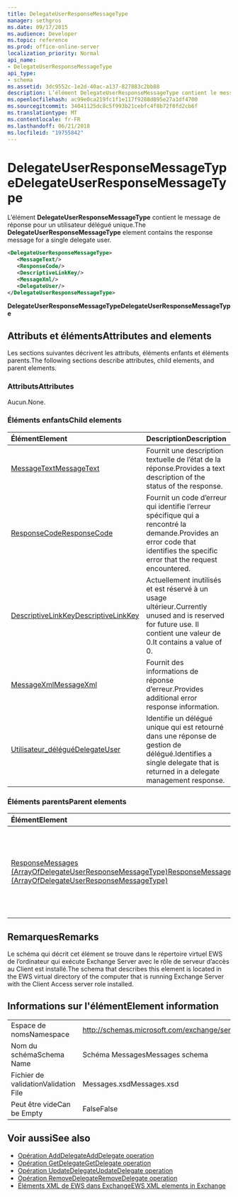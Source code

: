 ```yaml
---
title: DelegateUserResponseMessageType
manager: sethgros
ms.date: 09/17/2015
ms.audience: Developer
ms.topic: reference
ms.prod: office-online-server
localization_priority: Normal
api_name:
- DelegateUserResponseMessageType
api_type:
- schema
ms.assetid: 3dc9552c-1e2d-40ac-a137-827883c2bb88
description: L’élément DelegateUserResponseMessageType contient le message de réponse pour un utilisateur délégué unique.
ms.openlocfilehash: ac99e0ca219fc1f1e117f9288d895e27a1df4700
ms.sourcegitcommit: 34041125dc8c5f993b21cebfc4f8b72f0fd2cb6f
ms.translationtype: MT
ms.contentlocale: fr-FR
ms.lasthandoff: 06/21/2018
ms.locfileid: "19755842"
---
```

# <a name="delegateuserresponsemessagetype"></a><span data-ttu-id="9ec99-103">DelegateUserResponseMessageType</span><span class="sxs-lookup"><span data-stu-id="9ec99-103">DelegateUserResponseMessageType</span></span>

<span data-ttu-id="9ec99-104">L’élément **DelegateUserResponseMessageType** contient le message de réponse pour un utilisateur délégué unique.</span><span class="sxs-lookup"><span data-stu-id="9ec99-104">The **DelegateUserResponseMessageType** element contains the response message for a single delegate user.</span></span> 
  
```xml
<DelegateUserResponseMessageType>
   <MessageText/>
   <ResponseCode/>
   <DescriptiveLinkKey/>
   <MessageXml/>
   <DelegateUser/>
</DelegateUserResponseMessageType>
```

<span data-ttu-id="9ec99-105">**DelegateUserResponseMessageType**</span><span class="sxs-lookup"><span data-stu-id="9ec99-105">**DelegateUserResponseMessageType**</span></span>

## <a name="attributes-and-elements"></a><span data-ttu-id="9ec99-106">Attributs et éléments</span><span class="sxs-lookup"><span data-stu-id="9ec99-106">Attributes and elements</span></span>

<span data-ttu-id="9ec99-107">Les sections suivantes décrivent les attributs, éléments enfants et éléments parents.</span><span class="sxs-lookup"><span data-stu-id="9ec99-107">The following sections describe attributes, child elements, and parent elements.</span></span>
  
### <a name="attributes"></a><span data-ttu-id="9ec99-108">Attributs</span><span class="sxs-lookup"><span data-stu-id="9ec99-108">Attributes</span></span>

<span data-ttu-id="9ec99-109">Aucun.</span><span class="sxs-lookup"><span data-stu-id="9ec99-109">None.</span></span>
  
### <a name="child-elements"></a><span data-ttu-id="9ec99-110">Éléments enfants</span><span class="sxs-lookup"><span data-stu-id="9ec99-110">Child elements</span></span>

|<span data-ttu-id="9ec99-111">**Élément**</span><span class="sxs-lookup"><span data-stu-id="9ec99-111">**Element**</span></span>|<span data-ttu-id="9ec99-112">**Description**</span><span class="sxs-lookup"><span data-stu-id="9ec99-112">**Description**</span></span>|
|:-----|:-----|
|[<span data-ttu-id="9ec99-113">MessageText</span><span class="sxs-lookup"><span data-stu-id="9ec99-113">MessageText</span></span>](messagetext.md) <br/> |<span data-ttu-id="9ec99-114">Fournit une description textuelle de l’état de la réponse.</span><span class="sxs-lookup"><span data-stu-id="9ec99-114">Provides a text description of the status of the response.</span></span>  <br/> |
|[<span data-ttu-id="9ec99-115">ResponseCode</span><span class="sxs-lookup"><span data-stu-id="9ec99-115">ResponseCode</span></span>](responsecode.md) <br/> |<span data-ttu-id="9ec99-116">Fournit un code d’erreur qui identifie l’erreur spécifique qui a rencontré la demande.</span><span class="sxs-lookup"><span data-stu-id="9ec99-116">Provides an error code that identifies the specific error that the request encountered.</span></span>  <br/> |
|[<span data-ttu-id="9ec99-117">DescriptiveLinkKey</span><span class="sxs-lookup"><span data-stu-id="9ec99-117">DescriptiveLinkKey</span></span>](descriptivelinkkey.md) <br/> |<span data-ttu-id="9ec99-118">Actuellement inutilisés et est réservé à un usage ultérieur.</span><span class="sxs-lookup"><span data-stu-id="9ec99-118">Currently unused and is reserved for future use.</span></span> <span data-ttu-id="9ec99-119">Il contient une valeur de 0.</span><span class="sxs-lookup"><span data-stu-id="9ec99-119">It contains a value of 0.</span></span>  <br/> |
|[<span data-ttu-id="9ec99-120">MessageXml</span><span class="sxs-lookup"><span data-stu-id="9ec99-120">MessageXml</span></span>](messagexml.md) <br/> |<span data-ttu-id="9ec99-121">Fournit des informations de réponse d’erreur.</span><span class="sxs-lookup"><span data-stu-id="9ec99-121">Provides additional error response information.</span></span>  <br/> |
|[<span data-ttu-id="9ec99-122">Utilisateur_délégué</span><span class="sxs-lookup"><span data-stu-id="9ec99-122">DelegateUser</span></span>](delegateuser.md) <br/> |<span data-ttu-id="9ec99-123">Identifie un délégué unique qui est retourné dans une réponse de gestion de délégué.</span><span class="sxs-lookup"><span data-stu-id="9ec99-123">Identifies a single delegate that is returned in a delegate management response.</span></span>  <br/> |
   
### <a name="parent-elements"></a><span data-ttu-id="9ec99-124">Éléments parents</span><span class="sxs-lookup"><span data-stu-id="9ec99-124">Parent elements</span></span>

|<span data-ttu-id="9ec99-125">**Élément**</span><span class="sxs-lookup"><span data-stu-id="9ec99-125">**Element**</span></span>|<span data-ttu-id="9ec99-126">**Description**</span><span class="sxs-lookup"><span data-stu-id="9ec99-126">**Description**</span></span>|
|:-----|:-----|
|[<span data-ttu-id="9ec99-127">ResponseMessages (ArrayOfDelegateUserResponseMessageType)</span><span class="sxs-lookup"><span data-stu-id="9ec99-127">ResponseMessages (ArrayOfDelegateUserResponseMessageType)</span></span>](responsemessages-arrayofdelegateuserresponsemessagetype.md) <br/> |<span data-ttu-id="9ec99-128">Contient les messages de réponse pour une demande de gestion des Services Web Exchange délégué.</span><span class="sxs-lookup"><span data-stu-id="9ec99-128">Contains the response messages for an Exchange Web Services delegate management request.</span></span>  <br/> |
   
## <a name="remarks"></a><span data-ttu-id="9ec99-129">Remarques</span><span class="sxs-lookup"><span data-stu-id="9ec99-129">Remarks</span></span>

<span data-ttu-id="9ec99-130">Le schéma qui décrit cet élément se trouve dans le répertoire virtuel EWS de l’ordinateur qui exécute Exchange Server avec le rôle de serveur d’accès au Client est installé.</span><span class="sxs-lookup"><span data-stu-id="9ec99-130">The schema that describes this element is located in the EWS virtual directory of the computer that is running Exchange Server with the Client Access server role installed.</span></span>
  
## <a name="element-information"></a><span data-ttu-id="9ec99-131">Informations sur l'élément</span><span class="sxs-lookup"><span data-stu-id="9ec99-131">Element information</span></span>

|||
|:-----|:-----|
|<span data-ttu-id="9ec99-132">Espace de noms</span><span class="sxs-lookup"><span data-stu-id="9ec99-132">Namespace</span></span>  <br/> |http://schemas.microsoft.com/exchange/services/2006/messages  <br/> |
|<span data-ttu-id="9ec99-133">Nom du schéma</span><span class="sxs-lookup"><span data-stu-id="9ec99-133">Schema Name</span></span>  <br/> |<span data-ttu-id="9ec99-134">Schéma Messages</span><span class="sxs-lookup"><span data-stu-id="9ec99-134">Messages schema</span></span>  <br/> |
|<span data-ttu-id="9ec99-135">Fichier de validation</span><span class="sxs-lookup"><span data-stu-id="9ec99-135">Validation File</span></span>  <br/> |<span data-ttu-id="9ec99-136">Messages.xsd</span><span class="sxs-lookup"><span data-stu-id="9ec99-136">Messages.xsd</span></span>  <br/> |
|<span data-ttu-id="9ec99-137">Peut être vide</span><span class="sxs-lookup"><span data-stu-id="9ec99-137">Can be Empty</span></span>  <br/> |<span data-ttu-id="9ec99-138">False</span><span class="sxs-lookup"><span data-stu-id="9ec99-138">False</span></span>  <br/> |
   
## <a name="see-also"></a><span data-ttu-id="9ec99-139">Voir aussi</span><span class="sxs-lookup"><span data-stu-id="9ec99-139">See also</span></span>

- [<span data-ttu-id="9ec99-140">Opération AddDelegate</span><span class="sxs-lookup"><span data-stu-id="9ec99-140">AddDelegate operation</span></span>](adddelegate-operation.md)  
- [<span data-ttu-id="9ec99-141">Opération GetDelegate</span><span class="sxs-lookup"><span data-stu-id="9ec99-141">GetDelegate operation</span></span>](getdelegate-operation.md) 
- [<span data-ttu-id="9ec99-142">Opération UpdateDelegate</span><span class="sxs-lookup"><span data-stu-id="9ec99-142">UpdateDelegate operation</span></span>](updatedelegate-operation.md)  
- [<span data-ttu-id="9ec99-143">Opération RemoveDelegate</span><span class="sxs-lookup"><span data-stu-id="9ec99-143">RemoveDelegate operation</span></span>](removedelegate-operation.md)
- [<span data-ttu-id="9ec99-144">Éléments XML de EWS dans Exchange</span><span class="sxs-lookup"><span data-stu-id="9ec99-144">EWS XML elements in Exchange</span></span>](ews-xml-elements-in-exchange.md)

